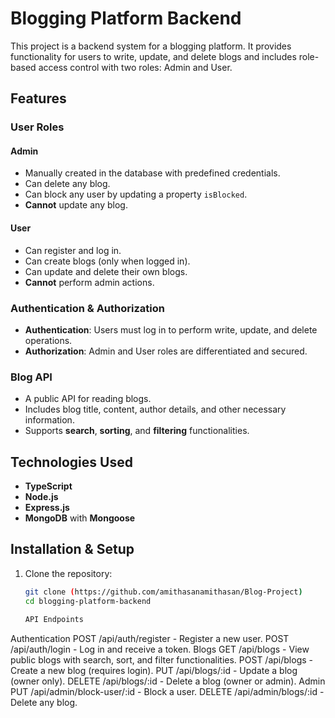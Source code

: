 # Blogging Platform Backend

This project is a backend system for a blogging platform. It provides functionality for users to write, update, and delete blogs and includes role-based access control with two roles: Admin and User.

## Features

### User Roles
#### Admin
- Manually created in the database with predefined credentials.
- Can delete any blog.
- Can block any user by updating a property `isBlocked`.
- **Cannot** update any blog.

#### User
- Can register and log in.
- Can create blogs (only when logged in).
- Can update and delete their own blogs.
- **Cannot** perform admin actions.

### Authentication & Authorization
- **Authentication**: Users must log in to perform write, update, and delete operations.
- **Authorization**: Admin and User roles are differentiated and secured.

### Blog API
- A public API for reading blogs.
- Includes blog title, content, author details, and other necessary information.
- Supports **search**, **sorting**, and **filtering** functionalities.

## Technologies Used
- **TypeScript**
- **Node.js**
- **Express.js**
- **MongoDB** with **Mongoose**

## Installation & Setup

1. Clone the repository:
   ```bash
   git clone (https://github.com/amithasanamithasan/Blog-Project)
   cd blogging-platform-backend

   API Endpoints
Authentication
POST /api/auth/register - Register a new user.
POST /api/auth/login - Log in and receive a token.
Blogs
GET /api/blogs - View public blogs with search, sort, and filter functionalities.
POST /api/blogs - Create a new blog (requires login).
PUT /api/blogs/:id - Update a blog (owner only).
DELETE /api/blogs/:id - Delete a blog (owner or admin).
Admin
PUT /api/admin/block-user/:id - Block a user.
DELETE /api/admin/blogs/:id - Delete any blog.
